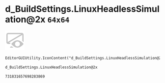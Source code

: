 # d_BuildSettings.LinuxHeadlessSimulation@2x `64x64`
<img src="/img/d_BuildSettings.LinuxHeadlessSimulation@2x.png" width=64 height=64>

``` CSharp
EditorGUIUtility.IconContent("d_BuildSettings.LinuxHeadlessSimulation@2x")
```
```
d_BuildSettings.LinuxHeadlessSimulation@2x
```
```
731831657698283869
```
